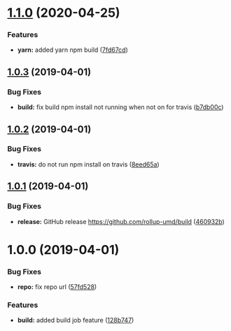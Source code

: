# [1.1.0](https://github.com/rollup-umd/build/compare/v1.0.3...v1.1.0) (2020-04-25)


### Features

* **yarn:** added yarn npm build ([7fd67cd](https://github.com/rollup-umd/build/commit/7fd67cdb0b64ab53a0e7526795b0a2270baf3e4e))

## [1.0.3](https://github.com/rollup-umd/build/compare/v1.0.2...v1.0.3) (2019-04-01)


### Bug Fixes

* **build:** fix build npm install not running when not on for travis ([b7db00c](https://github.com/rollup-umd/build/commit/b7db00c))

## [1.0.2](https://github.com/rollup-umd/build/compare/v1.0.1...v1.0.2) (2019-04-01)


### Bug Fixes

* **travis:** do not run npm install on travis ([8eed65a](https://github.com/rollup-umd/build/commit/8eed65a))

## [1.0.1](https://github.com/rollup-umd/build/compare/v1.0.0...v1.0.1) (2019-04-01)


### Bug Fixes

* **release:** GitHub release https://github.com/rollup-umd/build ([460932b](https://github.com/rollup-umd/build/commit/460932b))

# 1.0.0 (2019-04-01)


### Bug Fixes

* **repo:** fix repo url ([57fd528](https://module.kopaxgroup.com/rollup-umd/build/commit/57fd528))


### Features

* **build:** added build job feature ([128b747](https://module.kopaxgroup.com/rollup-umd/build/commit/128b747))
